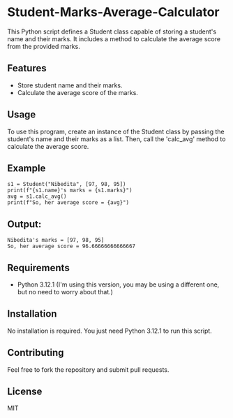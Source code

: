 # Student-Marks-Average-Calculator
This Python script defines a Student class capable of storing a student's name and their marks. It includes a method to calculate the average score from the provided marks.

## Features
* Store student name and their marks.
* Calculate the average score of the marks.

## Usage
To use this program, create an instance of the Student class by passing the student's name and their marks as a list. Then, call the 'calc_avg' method to calculate the average score.

## Example

    s1 = Student("Nibedita", [97, 98, 95])
    print(f"{s1.name}'s marks = {s1.marks}")
    avg = s1.calc_avg()
    print(f"So, her average score = {avg}")


## Output:
    Nibedita's marks = [97, 98, 95]
    So, her average score = 96.66666666666667


## Requirements
* Python 3.12.1
(I'm using this version, you may be using a different one, but no need to worry about that.)


## Installation
No installation is required. You just need Python 3.12.1 to run this script.


## Contributing
Feel free to fork the repository and submit pull requests.


## License
MIT
